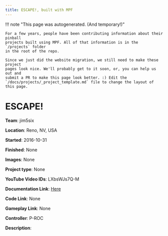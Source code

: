 ```yaml
---
title: ESCAPE!, built with MPF
---
```


<!-- This file is used as the template for all the individual project pages. -->

!!! note "This page was autogenerated. (And temporary!)"

    For a few years, people have been contributing information about their pinball
    projects built using MPF. All of that information is in the `/projects` folder
    in the root of the repo.

    Since we just did the website migration, we still need to make these project
    pages look nice. We'll probably get to it soon, or, you can help us out and
    submit a PR to make this page look better. :) Edit the
    `/docs/projects/_project_template.md` file to change the layout of this page.

# ESCAPE!

**Team**: jim5six

**Location**: Reno, NV, USA

**Started**: 2016-10-31

**Finished**: None

**Images**: None

**Project type**: None

**YouTube Video IDs**: LXbsWJs7Q-M

**Documentation Link**: [Here](https://pinside.com/pinball/forum/topic/escape-a-new-pinball-project)

**Code Link**: None

**Gameplay Link**: None

**Controller**: P-ROC

**Description**:



<!-- Note, do not edit this file directly, as it will be overwritten when the list is regenerated.

To edit information about a project, edit the project's YAML file in the `/projects` folder. (Off the
root of the repo, not this folder which is `/www/projects`.)

To edit the look and feel or layout of this page, edit the `_project_template.md` file in the `/www/projects` folder. -->
